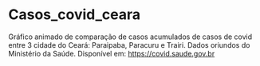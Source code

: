 # Casos_covid_ceara
Gráfico animado de comparação de casos acumulados de casos de covid entre 3 cidade do Ceará: Paraipaba, Paracuru e Trairi. Dados oriundos do Ministério da Saúde. Disponível em: https://covid.saude.gov.br
